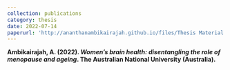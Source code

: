 ```yaml
---
collection: publications
category: thesis
date: 2022-07-14
paperurl: 'http://ananthanambikairajah.github.io/files/Thesis Material - Ananthan_Ambikairajah_PhD_Thesis.pdf'
---
```


<b>Ambikairajah, A<b>. (2022). <i>Women’s brain health: disentangling the role of menopause and ageing</i>. The Australian National University (Australia).